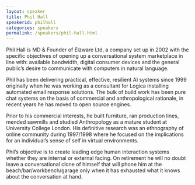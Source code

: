 ```yaml
---
layout: speaker
title: Phil Hall
speakerid: philhall
categories: speakers
permalink: /speakers/phil-hall.html
---
```


Phil Hall is MD & Founder of Elzware Ltd, a company set up in 2002 with the specific objectives of opening up a conversational system marketplace in line with: available bandwidth, digital consumer devices and the general public’s desire to communicate with computers in natural language. 

Phil has been delivering practical, effective, resilient AI systems since 1999 originally when he was working as a consultant for Logica installing automated email response solutions. The bulk of build work has been pure chat systems on the basis of commercial and anthropological rationale, in recent years he has moved to open source engines. 

Prior to his commercial interests, he built furniture, ran production lines, mended sawmills and studied Anthropology as a mature student at University College London. His definitive research was an ethnography of online community during 1997/1998 where he focused on the implications for an individual’s sense of self in virtual environments. 

Phil’s objective is to create leading edge human interaction systems whether they are internal or external facing. On retirement he will no doubt leave a conversational clone of himself that will phone him at the beach/bar/workbench/garage only when it has exhausted what it knows about the conversation at hand.

